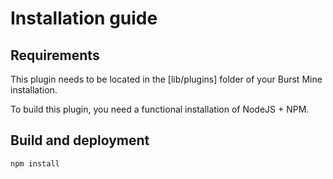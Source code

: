 # Installation guide

## Requirements

This plugin needs to be located in the [lib/plugins] folder of your Burst Mine installation.

To build this plugin, you need a functional installation of NodeJS + NPM.

## Build and deployment

```
npm install
```